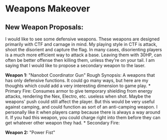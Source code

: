 Weapons Makeover
================

New Weapon Proposals:
---------------------

I would like to see some defensive weapons. These weapons are designed primarily with CTF and carnage in mind. My playing style in CTF is attack, shoot the disorient and capture the flag. In many cases, disorienting players is a much more efficient way to attack a base. Leaving them with 30HP, can often be better offense then killing them, unless they're on your tail. I am saying that I would like to propose a secondary weapon to the laser.

**Weapon 1:** "Nanobot Coordinator Gun"
Rough Synopsis: A weapons that has only defensive functions. It could go many ways, but here are my thoughts which could add a very interesting dimension to game play.
\* Primary Fire: Consumes armor to give temporary shielding from energy attacks, rendering the Nex, Electro, etc. useless when shot. Maybe the weapons' push could still affect the player. But this would be very useful against camping, and could function as sort of an anti-camping weapon. I personally like it when players camp because there is always a way around it. If you had this weapon, you could charge right into them before they can get whatever other weapon they had.
\* Secondary Fire:

**Weapon 2:** "Power Fist"
